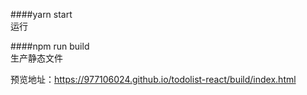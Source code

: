 ####yarn start  
运行

####npm run build  
生产静态文件

预览地址：https://977106024.github.io/todolist-react/build/index.html
